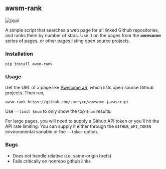 ## awsm-rank

![pypi](https://github.com/psacawa/awsm-rank/actions/workflows/python-publish.yml/badge.svg)

A simple script that searches a web page for all linked Github repositories, and ranks them by number of stars. Use it on the pages from the **awesome** series of pages, or other pages listing open source projects.

### Installation 

```
pip install awsm-rank
```

### Usage

Get the URL of a page like [Awesome JS](https://github.com/sorrycc/awesome-javascript), which lists open source Github projects. Then run,

```
awsm-rank https://github.com/sorrycc/awesome-javascript
```

Use `--limit $num` to only show the top `$num` results.

For large pages, you will need to supply a Github API token or you'll hit the API rate limiting. You can supply it either through the `GITHUB_API_TOKEN` environmental variable or the  `--token` option.


### Bugs

- Does not handle relative (i.e. same-origin hrefs)
- Fails critically on nonrepo github links

